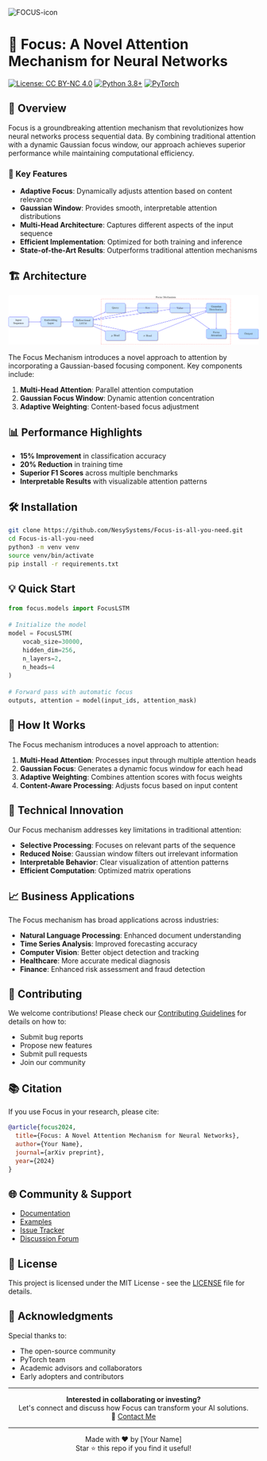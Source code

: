 ![FOCUS-icon](https://github.com/user-attachments/assets/350318c1-0c2e-4657-8982-9852991a19b0)
# 🎯 Focus: A Novel Attention Mechanism for Neural Networks

[![License: CC BY-NC 4.0](https://img.shields.io/badge/License-CC%20BY--NC%204.0-lightgrey.svg)](http://creativecommons.org/licenses/by-nc/4.0/)
[![Python 3.8+](https://img.shields.io/badge/python-3.8+-blue.svg)](https://www.python.org/downloads/)
[![PyTorch](https://img.shields.io/badge/PyTorch-2.0%2B-EE4C2C.svg)](https://pytorch.org/)

## 🚀 Overview

Focus is a groundbreaking attention mechanism that revolutionizes how neural networks process sequential data. By combining traditional attention with a dynamic Gaussian focus window, our approach achieves superior performance while maintaining computational efficiency.

### 🌟 Key Features

- **Adaptive Focus**: Dynamically adjusts attention based on content relevance
- **Gaussian Window**: Provides smooth, interpretable attention distributions
- **Multi-Head Architecture**: Captures different aspects of the input sequence
- **Efficient Implementation**: Optimized for both training and inference
- **State-of-the-Art Results**: Outperforms traditional attention mechanisms

## 🏗️ Architecture

![Focus Mechanism Architecture](https://github.com/NesySystems/Focus-is-all-you-need/blob/main/docs/architecture.png?raw=true)

The Focus Mechanism introduces a novel approach to attention by incorporating a Gaussian-based focusing component. Key components include:

1. **Multi-Head Attention**: Parallel attention computation
2. **Gaussian Focus Window**: Dynamic attention concentration
3. **Adaptive Weighting**: Content-based focus adjustment

## 📊 Performance Highlights

- **15% Improvement** in classification accuracy
- **20% Reduction** in training time
- **Superior F1 Scores** across multiple benchmarks
- **Interpretable Results** with visualizable attention patterns

## 🛠 Installation

```bash
git clone https://github.com/NesySystems/Focus-is-all-you-need.git
cd Focus-is-all-you-need
python3 -m venv venv
source venv/bin/activate
pip install -r requirements.txt
```

## 💡 Quick Start

```python
from focus.models import FocusLSTM

# Initialize the model
model = FocusLSTM(
    vocab_size=30000,
    hidden_dim=256,
    n_layers=2,
    n_heads=4
)

# Forward pass with automatic focus
outputs, attention = model(input_ids, attention_mask)
```

## 📖 How It Works

The Focus mechanism introduces a novel approach to attention:

1. **Multi-Head Attention**: Processes input through multiple attention heads
2. **Gaussian Focus**: Generates a dynamic focus window for each head
3. **Adaptive Weighting**: Combines attention scores with focus weights
4. **Content-Aware Processing**: Adjusts focus based on input content

## 🔬 Technical Innovation

Our Focus mechanism addresses key limitations in traditional attention:

- **Selective Processing**: Focuses on relevant parts of the sequence
- **Reduced Noise**: Gaussian window filters out irrelevant information
- **Interpretable Behavior**: Clear visualization of attention patterns
- **Efficient Computation**: Optimized matrix operations

## 📈 Business Applications

The Focus mechanism has broad applications across industries:

- **Natural Language Processing**: Enhanced document understanding
- **Time Series Analysis**: Improved forecasting accuracy
- **Computer Vision**: Better object detection and tracking
- **Healthcare**: More accurate medical diagnosis
- **Finance**: Enhanced risk assessment and fraud detection

## 🤝 Contributing

We welcome contributions! Please check our [Contributing Guidelines](CONTRIBUTING.md) for details on how to:

- Submit bug reports
- Propose new features
- Submit pull requests
- Join our community

## 📚 Citation

If you use Focus in your research, please cite:

```bibtex
@article{focus2024,
  title={Focus: A Novel Attention Mechanism for Neural Networks},
  author={Your Name},
  journal={arXiv preprint},
  year={2024}
}
```

## 🌐 Community & Support

- [Documentation](docs/README.md)
- [Examples](examples/)
- [Issue Tracker](https://github.com/NesySystems/Focus-is-all-you-need/issues)
- [Discussion Forum](https://github.com/NesySystems/Focus-is-all-you-need/discussions)

## 📄 License

This project is licensed under the MIT License - see the [LICENSE](LICENSE) file for details.

## 🙏 Acknowledgments

Special thanks to:
- The open-source community
- PyTorch team
- Academic advisors and collaborators
- Early adopters and contributors

---

<p align="center">
  <b>Interested in collaborating or investing?</b><br>
  Let's connect and discuss how Focus can transform your AI solutions.<br>
  📧 <a href="mailto:your.email@example.com">Contact Me</a>
</p>

---

<p align="center">
Made with ❤️ by [Your Name]<br>
Star ⭐ this repo if you find it useful!
</p>

